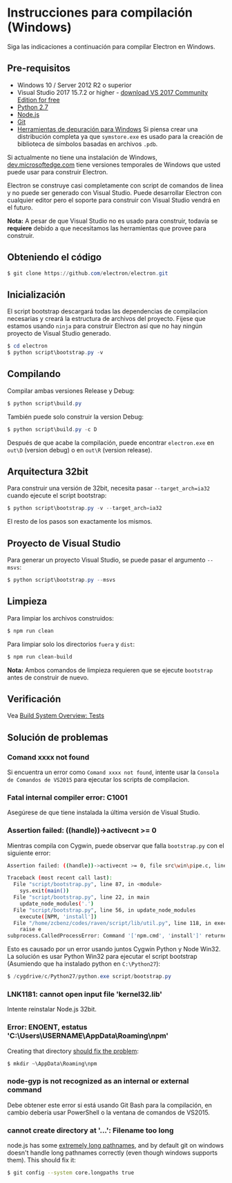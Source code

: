 # Instrucciones para compilación (Windows)

Siga las indicaciones a continuación para compilar Electron en Windows.

## Pre-requisitos

* Windows 10 / Server 2012 R2 o superior
* Visual Studio 2017 15.7.2 or higher - [download VS 2017 Community Edition for free](https://www.visualstudio.com/vs/)
* [Python 2.7](http://www.python.org/download/releases/2.7/)
* [Node.js](https://nodejs.org/download/)
* [Git](http://git-scm.com)
* [Herramientas de depuración para Windows](https://msdn.microsoft.com/en-us/library/windows/hardware/ff551063.aspx) Si piensa crear una distribución completa ya que `symstore.exe` es usado para la creación de biblioteca de símbolos basadas en archivos `.pdb`.

Si actualmente no tiene una instalación de Windows, [dev.microsoftedge.com](https://developer.microsoft.com/en-us/microsoft-edge/tools/vms/) tiene versiones temporales de Windows que usted puede usar para construir Electron.

Electron se construye casi completamente con script de comandos de linea y no puede ser generado con Visual Studio. Puede desarrollar Electron con cualquier editor pero el soporte para construir con Visual Studio vendrá en el futuro.

**Nota:** A pesar de que Visual Studio no es usado para construir, todavía se **requiere** debido a que necesitamos las herramientas que provee para construir.

## Obteniendo el código

```powershell
$ git clone https://github.com/electron/electron.git
```

## Inicialización

El script bootstrap descargará todas las dependencias de compilacion necesarias y creará la estructura de archivos del proyecto. Fijese que estamos usando `ninja` para construir Electron así que no hay ningún proyecto de Visual Studio generado.

```powershell
$ cd electron
$ python script\bootstrap.py -v
```

## Compilando

Compilar ambas versiones Release y Debug:

```powershell
$ python script\build.py
```

También puede solo construir la version Debug:

```powershell
$ python script\build.py -c D
```

Después de que acabe la compilación, puede encontrar `electron.exe` en `out\D` (version debug) o en `out\R` (version release).

## Arquitectura 32bit

Para construir una versión de 32bit, necesita pasar `--target_arch=ia32` cuando ejecute el script bootstrap:

```powershell
$ python script\bootstrap.py -v --target_arch=ia32
```

El resto de los pasos son exactamente los mismos.

## Proyecto de Visual Studio

Para generar un proyecto Visual Studio, se puede pasar el argumento `--msvs`:

```powershell
$ python script\bootstrap.py --msvs
```

## Limpieza

Para limpiar los archivos construidos:

```powershell
$ npm run clean
```

Para limpiar solo los directorios `fuera` y `dist`:

```sh
$ npm run clean-build
```

**Nota:** Ambos comandos de limpieza requieren que se ejecute `bootstrap` antes de construir de nuevo.

## Verificación

Vea [Build System Overview: Tests](build-system-overview.md#tests)

## Solución de problemas

### Comand xxxx not found

Si encuentra un error como `Comand xxxx not found`, intente usar la `Consola de Comandos de VS2015` para ejecutar los scripts de compilacion.

### Fatal internal compiler error: C1001

Asegúrese de que tiene instalada la última versión de Visual Studio.

### Assertion failed: ((handle))->activecnt >= 0

Mientras compila con Cygwin, puede observar que falla `bootstrap.py` con el siguiente error:

```sh
Assertion failed: ((handle))->activecnt >= 0, file src\win\pipe.c, line 1430

Traceback (most recent call last):
  File "script/bootstrap.py", line 87, in <module>
    sys.exit(main())
  File "script/bootstrap.py", line 22, in main
    update_node_modules('.')
  File "script/bootstrap.py", line 56, in update_node_modules
    execute([NPM, 'install'])
  File "/home/zcbenz/codes/raven/script/lib/util.py", line 118, in execute
    raise e
subprocess.CalledProcessError: Command '['npm.cmd', 'install']' returned non-zero exit status 3
```

Esto es causado por un error usando juntos Cygwin Python y Node Win32. La solución es usar Python Win32 para ejecutar el script bootstrap (Asumiendo que ha instalado python en `C:\Python27`):

```powershell
$ /cygdrive/c/Python27/python.exe script/bootstrap.py
```

### LNK1181: cannot open input file 'kernel32.lib'

Intente reinstalar Node.js 32bit.

### Error: ENOENT, estatus 'C:\Users\USERNAME\AppData\Roaming\npm'

Creating that directory [should fix the problem](https://stackoverflow.com/a/25095327/102704):

```powershell
$ mkdir ~\AppData\Roaming\npm
```

### node-gyp is not recognized as an internal or external command

Debe obtener este error si está usando Git Bash para la compilación, en cambio debería usar PowerShell o la ventana de comandos de VS2015.

### cannot create directory at '...': Filename too long

node.js has some [extremely long pathnames](https://github.com/electron/node/tree/electron/deps/npm/node_modules/libnpx/node_modules/yargs/node_modules/read-pkg-up/node_modules/read-pkg/node_modules/load-json-file/node_modules/parse-json/node_modules/error-ex/node_modules/is-arrayish), and by default git on windows doesn't handle long pathnames correctly (even though windows supports them). This should fix it:

```sh
$ git config --system core.longpaths true
```